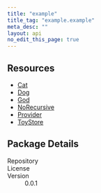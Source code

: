 ```yaml
---
title: "example"
title_tag: "example.example"
meta_desc: ""
layout: api
no_edit_this_page: true
---
```


<!-- WARNING: this file was generated by test. -->
<!-- Do not edit by hand unless you're certain you know what you are doing! -->



<h2 id="resources">Resources</h2>
<ul class="api">
    <li><a href="cat/" title="Cat"><span class="api-symbol api-symbol--resource"></span>Cat</a></li>
    <li><a href="dog/" title="Dog"><span class="api-symbol api-symbol--resource"></span>Dog</a></li>
    <li><a href="god/" title="God"><span class="api-symbol api-symbol--resource"></span>God</a></li>
    <li><a href="norecursive/" title="NoRecursive"><span class="api-symbol api-symbol--resource"></span>NoRecursive</a></li>
    <li><a href="provider/" title="Provider"><span class="api-symbol api-symbol--resource"></span>Provider</a></li>
    <li><a href="toystore/" title="ToyStore"><span class="api-symbol api-symbol--resource"></span>ToyStore</a></li>
</ul>

<h2 id="package-details">Package Details</h2>
<dl class="package-details">
	<dt>Repository</dt>
	<dd><a href=""></a></dd>
	<dt>License</dt>
	<dd></dd>
	<dt>Version</dt>
	<dd>0.0.1</dd>
</dl>

